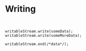 # Writing

<br/>

```
writableStream.write(someData);
writableStream.write(someMoreData);
```
<!-- .element: class="javascript" -->

```
writableStream.end(/*data*/);
```
<!-- .element: class="fragment javascript" -->
